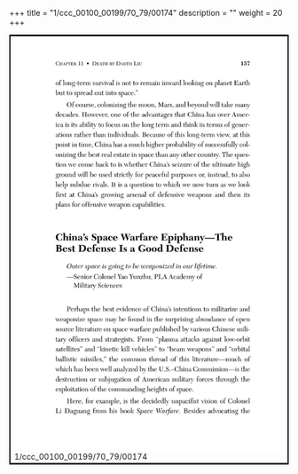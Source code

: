 +++
title = "1/ccc_00100_00199/70_79/00174"
description = ""
weight = 20
+++

<table style="border:2px solid black;max-width:800px;max-height:800px;" 
><tr><td>
<img class="center-fit-jpg"
src="/jpg_/out_jpg_dbc_174.jpg">
1/ccc_00100_00199/70_79/00174
</img></td></tr></table>
